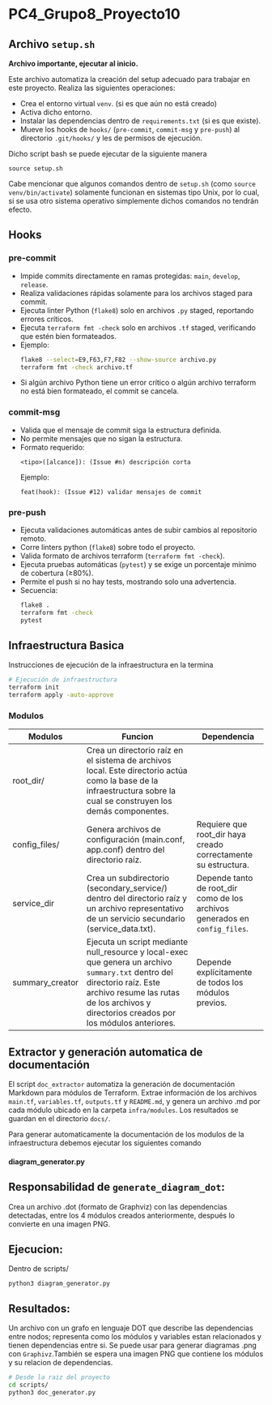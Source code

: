 # PC4_Grupo8_Proyecto10

## Archivo `setup.sh`

**Archivo importante, ejecutar al inicio.**

Este archivo automatiza la creación del setup adecuado para trabajar en este proyecto. Realiza las siguientes operaciones:

- Crea el entorno virtual `venv`. (si es que aún no está creado)
- Activa dicho entorno.
- Instalar las dependencias dentro de `requirements.txt` (si es que existe).
- Mueve los hooks de `hooks/` (`pre-commit`, `commit-msg` y `pre-push`) al directorio `.git/hooks/` y les de permisos de ejecución.

Dicho script bash se puede ejecutar de la siguiente manera

```
source setup.sh
```

Cabe mencionar que algunos comandos dentro de `setup.sh` (como `source venv/bin/activate`) solamente funcionan en sistemas tipo Unix, por lo cual, si se usa otro sistema operativo simplemente dichos comandos no tendrán efecto.

## Hooks

### pre-commit

- Impide commits directamente en ramas protegidas: `main`, `develop`, `release`.
- Realiza validaciones rápidas solamente para los archivos staged para commit.
- Ejecuta linter Python (`flake8`) solo en archivos `.py` staged, reportando errores críticos.
- Ejecuta `terraform fmt -check` solo en archivos `.tf` staged, verificando que estén bien formateados.
- Ejemplo:
  ```bash
  flake8 --select=E9,F63,F7,F82 --show-source archivo.py
  terraform fmt -check archivo.tf
  ```
- Si algún archivo Python tiene un error crítico o algún archivo terraform no está bien formateado, el commit se cancela.

### commit-msg

- Valida que el mensaje de commit siga la estructura definida.
- No permite mensajes que no sigan la estructura.
- Formato requerido:
  ```
  <tipo>([alcance]): (Issue #n) descripción corta
  ```
  Ejemplo:
  ```
  feat(hook): (Issue #12) validar mensajes de commit
  ```

### pre-push

- Ejecuta validaciones automáticas antes de subir cambios al repositorio remoto.
- Corre linters python (`flake8`) sobre todo el proyecto.
- Valida formato de archivos terraform (`terraform fmt -check`).
- Ejecuta pruebas automáticas (`pytest`) y se exige un porcentaje mínimo de cobertura (≥80%).
- Permite el push si no hay tests, mostrando solo una advertencia.
- Secuencia:
  ```bash
  flake8 .
  terraform fmt -check
  pytest
  ```

## Infraestructura Basica

Instrucciones de ejecución de la infraestructura en la termina

``` bash
# Ejecución de infraestructura
terraform init
terraform apply -auto-approve
```

### **Modulos**

| Modulos | Funcion | Dependencia |
|---------|---------|-------------|
|root_dir/| Crea un directorio raíz en el sistema de archivos local. Este directorio actúa como la base de la infraestructura sobre la cual se construyen los demás componentes.||
|config_files/|Genera archivos de configuración (main.conf, app.conf) dentro del directorio raíz.| Requiere que root_dir haya creado correctamente su estructura.
|service_dir|Crea un subdirectorio (secondary_service/) dentro del directorio raíz y un archivo representativo de un servicio secundario (service_data.txt).|Depende tanto de root_dir como de los archivos generados en `config_files`.|
|summary_creator|Ejecuta un script mediante null_resource y local-exec que genera un archivo `summary.txt` dentro del directorio raíz. Este archivo resume las rutas de los archivos y directorios creados por los módulos anteriores.|Depende explícitamente de todos los módulos previos.|


## Extractor y generación automatica de documentación

El script `doc_extractor` automatiza la generación de documentación Markdown para módulos de Terraform. Extrae información de los archivos `main.tf`, `variables.tf`, `outputs.tf` y `README.md`, y genera un archivo .md por cada módulo ubicado en la carpeta `infra/modules`. Los resultados se guardan en el directorio `docs/`.

Para generar automaticamente la documentación de los modulos de la infraestructura debemos ejecutar los siguientes comando


#### diagram_generator.py

## Responsabilidad de `generate_diagram_dot`:

Crea un archivo .dot (formato de Graphviz) con las dependencias detectadas, entre los 4 módulos creados anteriormente, después lo convierte en una imagen PNG.

## Ejecucion:

Dentro de scripts/

```
python3 diagram_generator.py
```


## Resultados:
Un archivo con un grafo en lenguaje DOT que describe las dependencias entre nodos; representa como los módulos y variables estan relacionados y tienen dependencias entre si. Se puede usar para generar diagramas .png con `Graphivz`.También se espera una imagen PNG que contiene los módulos y su relacion de dependencias.


```bash
# Desde la raiz del proyecto
cd scripts/
python3 doc_generator.py
```

